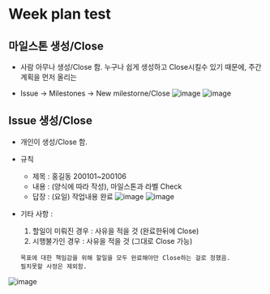 # Week plan test

## 마일스톤 생성/Close
 * 사람 아무나 생성/Close 함. 누구나 쉽게 생성하고 Close시킬수 있기 때문에, 주간계획을 먼저 올리는
 
 * Issue -> Milestones -> New milestorne/Close
![image](https://user-images.githubusercontent.com/32090903/77047754-a2b0cd80-6a08-11ea-9ab1-0212580e08d2.png)
![image](https://user-images.githubusercontent.com/32090903/77047891-df7cc480-6a08-11ea-9b8f-399c7a8042e5.png)

## Issue 생성/Close
 * 개인이 생성/Close 함.
 * 규칙
   * 제목 : 홍길동 200101~200106
   * 내용 : (양식에 따라 작성), 마일스톤과 라벨 Check
   * 답장 : (요일)
            작업내용
            완료
![image](https://user-images.githubusercontent.com/32090903/77050492-35536b80-6a0d-11ea-904d-e1c506a04945.png)
![image](https://user-images.githubusercontent.com/32090903/77050583-54ea9400-6a0d-11ea-82bf-94bcade96f35.png)
            
 * 기타 사항 : 
    1) 할일이 미뤄진 경우 : 사유을 적을 것 (완료한뒤에 Close)
    2) 시행불가인 경우 : 사유을 적을 것 (그대로 Close 가능)
    ~~~
    목표에 대한 책임감을 위해 할일을 모두 완료해야만 Close하는 걸로 정했음. 
    필치못할 사정은 제외함.
    ~~~
![image](https://user-images.githubusercontent.com/32090903/77050985-ebb75080-6a0d-11ea-8692-910b3f705894.png)
